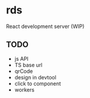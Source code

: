 # rds

React development server (WIP)

## TODO

- js API
- TS base url
- qrCode
- design in devtool
- click to component
- workers
